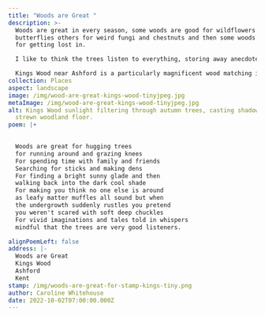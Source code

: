 ```yaml
---
title: "Woods are Great "
description: >-
  Woods are great in every season, some woods are good for wildflowers and
  butterflies others for weird fungi and chestnuts and then some woods are good
  for getting lost in. 

  I like to think the trees listen to everything, storing away anecdotes to dream about during a long winter's hibernation.

  Kings Wood near Ashford is a particularly magnificent wood matching its grand name.
collection: Places
aspect: landscape
image: /img/wood-are-great-kings-wood-tinyjpeg.jpg
metaImage: /img/wood-are-great-kings-wood-tinyjpeg.jpg
alt: Kings Wood sunlight filtering through autumn trees, casting shadows on leaf
  strewn woodland floor.
poem: |+
  

  Woods are great for hugging trees 
  for running around and grazing knees
  For spending time with family and friends 
  Searching for sticks and making dens
  For finding a bright sunny glade and then 
  walking back into the dark cool shade 
  For making you think no one else is around 
  as leafy matter muffles all sound but when
  the undergrowth suddenly rustles you pretend 
  you weren't scared with soft deep chuckles
  For vivid imaginations and tales told in whispers
  mindful that the trees are very good listeners.

alignPoemLeft: false
address: |-
  Woods are Great 
  Kings Wood 
  Ashford 
  Kent
stamp: /img/woods-are-great-for-stamp-kings-tiny.png
author: Caroline Whitehouse
date: 2022-10-02T07:00:00.000Z
---
```

